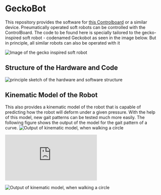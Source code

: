 # GeckoBot
This repository provides the software for <a href="https://github.com/larslevity/ControlBoard">this Controlboard</a> or a similar device. 
Pneumatically operated soft robots can be controlled with the ControlBoard.
The code to be found here is specially tailored to the gecko-inspired soft robot - codenamed Geckobot as seen in the image below.
But in principle, all similar robots can also be operated with it

![Image of the gecko inspired soft robot](https://github.com/larslevity/GeckoBot/blob/master/Pictures/robot_cboard.JPG)




## Structure of the Hardware and Code

![principle sketch of the hardware and software structure](https://github.com/larslevity/GeckoBot/blob/master/Pictures/gesamtsystem_HUI.png)

## Kinematic Model of the Robot

This also provides a kinematic model of the robot that is capable of predicting how the robot will deform under a given pressure.
With the help of this model, new gait patterns can be tested much more easily.
The following figure shows the output of the model for the gait pattern of a curve.
![Output of kinematic model, when walking a circle](https://github.com/larslevity/GeckoBot/blob/master/Pictures/model.png)

![Output of kinematic model, when walking a circle](https://github.com/larslevity/GeckoBot/blob/master/model/uturn.html)

![Output of kinematic model, when walking a circle](https://github.com/larslevity/GeckoBot/blob/master/model/circle.gif)